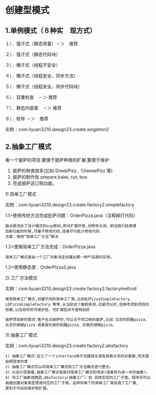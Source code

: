 # 创建型模式

## 1.单例模式（８种实　现方式）

１）．饿汗式（静态常量）－＞　推荐

２）．饿汗式（静态代码块）

３）．懒汗式（线程不安全）

４）．懒汗式（线程安全，同步方法）

５）．懒汗式（线程安全，同步代码块）

６）．双重检查　－＞	推荐

７）．静态内部类　－＞	推荐

８）．枚举	－＞　推荐

实例：com.liyuan3210.design23.create.singleton2

## 2.抽象工厂模式

看一个披萨的项目:要便于披萨种类的扩展,要便于维护
1) 披萨的种类很多(比如 GreekPizz、CheesePizz 等)
2) 披萨的制作有 prepare,bake, cut, box
3) 完成披萨店订购功能。

1).简单工厂模式

实例：com.liyuan3210.design23.create.factory2.simplefactory

1.1>使用传统方法完成批萨问题：OrderPizza.java（注释掉打代码）

```
缺点是违反了设计模式的ocp原则,即对扩展开放,对修改关闭。即当我们给类增
加新功能的时候,尽量不修改代码,或者尽可能少修改代码.
方案：使用“简单工厂方法”解决
```

1.2>使用简单工厂方法完成：OrderPizza.java

```
简单工厂模式是由一个工厂对象决定创建出哪一种产品类的实例。
```

1.3>使用静态类：OrderPizza2.java



2).工厂方法模式

实例：com.liyuan3210.design23.create.factory2.factorymethod

```
使用简单工厂模式,创建不同的简单工厂类,比如BJPizzaSimpleFactory、
LDPizzaSimpleFactory 等等.从当前这个案例来说,也是可以的,但是考虑到项目的
规模,以及软件的可维护性、可扩展性并不是特别好

披萨项目新的需求:客户在点披萨时,可以点不同口味的披萨,比如 北京的奶酪pizza、
北京的胡椒pizza 或者是伦敦的奶酪pizza、伦敦的胡椒pizza。
```

3).抽象工厂模式

实例：com.liyuan3210.design23.create.factory2.absfactory

```
1) 抽象工厂模式:定义了一个interface用于创建相关或有依赖关系的对象簇,而无需
指明具体的类
2) 抽象工厂模式可以将简单工厂模式和工厂方法模式进行整合。
3) 从设计层面看,抽象工厂模式就是对简单工厂模式的改进(或者称为进一步的抽象)。
4) 将工厂抽象成两层,AbsFactory(抽象工厂) 和 具体实现的工厂子类。程序员可以
根据创建对象类型使用对应的工厂子类。这样将单个的简单工厂类变成了工厂簇,
更利于代码的维护和扩展。
```

